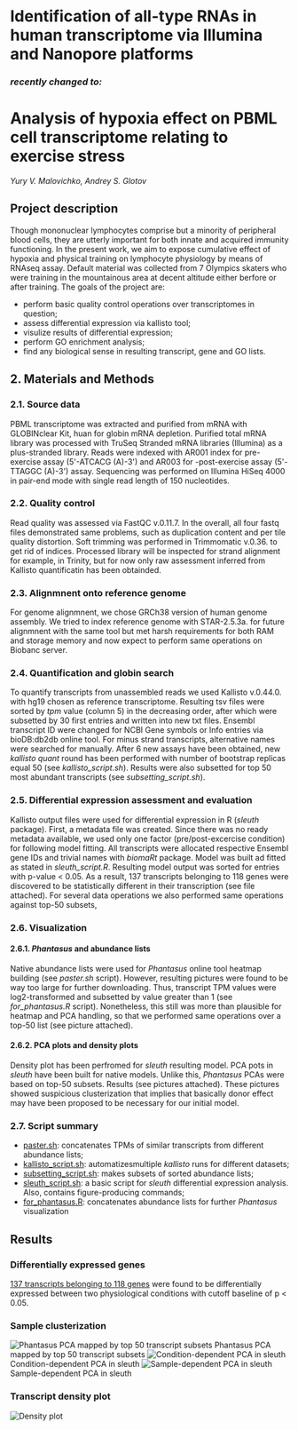 # Identification of all-type RNAs in human transcriptome via Illumina and Nanopore platforms
### *recently changed to:*
# Analysis of hypoxia effect on PBML cell transcriptome relating to exercise stress
*Yury V. Malovichko, Andrey S. Glotov*

## Project description

Though mononuclear lymphocytes comprise but a minority of peripheral blood cells, they are utterly important for both innate and acquired immunity functioning. In the present work, we aim to expose cumulative effect of hypoxia and physical training on lymphocyte physiology by means of RNAseq assay. Default material was collected from 7 Olympics skaters who were training in the mountainous area at decent altitude either berfore or after training. The goals of the project are:

+ perform basic quality control operations over transcriptomes in question;
+ assess differential expression via kallisto tool;
+ visulize results of differential expression;
+ perform GO enrichment analysis;
+ find any biological sense in resulting transcript, gene and GO lists.


## 2. Materials and Methods

### 2.1. Source data
PBML transcriptome was extracted and purified from mRNA with GLOBINclear Kit, huan for globin mRNA depletion. Purified total mRNA library was processed with TruSeq Stranded mRNA libraries (Illumina) as a plus-stranded library. Reads were indexed with AR001 index for pre-exercise assay (5'-ATCACG (A)-3') and AR003 for -post-exercise assay (5'-TTAGGC  (A)-3') assay.  Sequencing was performed on Illumina HiSeq 4000 in pair-end mode with single read length of 150 nucleotides. 

### 2.2. Quality control
Read quality was assessed via FastQC v.0.11.7. In the overall, all four fastq files demonstrated same problems, such as duplication content and per tile quality distortion. Soft trimming was performed in Trimmomatic v.0.36. to get rid of indices. Processed library will be inspected for strand alignment for example, in Trinity, but for now only raw assessment inferred from Kallisto quantificatin has been obtainded.

### 2.3. Alignmnent onto reference genome
For genome alignmnent, we chose GRCh38 version of human genome assembly. We tried to index reference genome with STAR-2.5.3a. for future alignmnent with the same tool but met harsh requirements for both RAM and storage memory and now expect to perform same operations on Biobanc server.

### 2.4. Quantification and globin search
To quantify transcripts from unassembled reads we used Kallisto v.0.44.0. with hg19 chosen as reference transcriptome. Resulting tsv files were sorted by *tpm* value (column 5) in the decreasing order, after which were subsetted by 30 first entries and written into new txt files. Ensembl transcript ID were changed for NCBI Gene symbols or Info entries via bioDB:db2db online tool. For minus strand transcripts, alternative names were searched for manually.
After 6 new assays have been obtained, new *kallisto quant* round has been performed with number of bootstrap replicas equal 50 (see *kallisto_script.sh*). Results were also subsetted for top 50 most abundant transcripts (see *subsetting_script.sh*).

### 2.5. Differential expression assessment and evaluation
Kallisto output files were used for differential expression in R (*sleuth* package). First, a metadata file was created. Since there was no ready metadata available, we used only one factor (pre/post-excercise condition) for following model fitting. All transcripts were allocated respective Ensembl gene IDs and trivial names with *biomaRt* package. Model was built ad fitted as stated in *sleuth_script.R*. Resulting model output was sorted for entries with p-value < 0.05. As a result, 137 transcripts belonging to 118 genes were discovered to be statistically different in their transcription (see file attached). For several data operations we also performed same operations against top-50 subsets,

### 2.6. Visualization
#### 2.6.1. *Phantasus* and abundance lists
Native abundance lists were used for *Phantasus* online tool heatmap building (see *paster.sh* script). However, resulting pictures were found to be way too large for further downloading. Thus, transcript TPM values were log2-transformed and subsetted by value greater than 1 (see *for_phantasus.R* script). Nonetheless, this still was more than plausible for heatmap and PCA handling, so that we performed same operations over a top-50 list (see picture attached).
#### 2.6.2. PCA plots and density plots
Density plot has been perfromed for *sleuth* resulting model. PCA pots in *sleuth* have been built for native models. Unlike this, *Phantasus* PCAs were based on top-50 subsets. Results (see pictures attached). These pictures showed suspicious clusterization that implies that basically donor effect may have been proposed to be necessary for our initial model.

### 2.7. Script summary
+ [paster.sh](https://github.com/PreacherCasy/Project_Semester2/blob/master/paster.sh): concatenates TPMs of similar transcripts from different abundance lists;
+ [kallisto_script.sh](https://github.com/PreacherCasy/Project_Semester2/blob/master/kallisto_script.sh): automatizesmultiple *kallisto* runs for different datasets;
+ [subsetting_script.sh](https://github.com/PreacherCasy/Project_Semester2/blob/master/subsetting_script.sh): makes subsets of sorted abundance lists;
+ [sleuth_script.sh](https://github.com/PreacherCasy/Project_Semester2/blob/master/sleuth_script.R): a basic script for *sleuth* differential expression analysis. Also, contains figure-producing commands;
+ [for_phantasus.R](https://github.com/PreacherCasy/Project_Semester2/blob/master/for_phantasus.R): concatenates abundance lists for further *Phantasus* visualization

## Results 
### Differentially expressed genes
[137 transcripts belonging to 118 genes](https://github.com/PreacherCasy/Project_Semester2/blob/master/p005comparison.tsv) were found to be differentially expressed between two physiological conditions with cutoff baseline of p < 0.05.

### Sample clusterization 
![Phantasus PCA mapped by top 50 transcript subsets](https://github.com/PreacherCasy/Project_Semester2/blob/master/Phantasus_PCA_Top_50.png) 
Phantasus PCA mapped by top 50 transcript subsets 
![Condition-dependent PCA in sleuth](https://github.com/PreacherCasy/Project_Semester2/blob/master/condition_PCA_sleuth.jpg) 
Condition-dependent PCA in sleuth 
![Sample-dependent PCA in sleuth](https://github.com/PreacherCasy/Project_Semester2/blob/master/sample_PCA_sleuth.jpg) 
Sample-dependent PCA in sleuth 
### Transcript density plot
![Density plot](https://github.com/PreacherCasy/Project_Semester2/blob/master/density_plot.jpg) 
